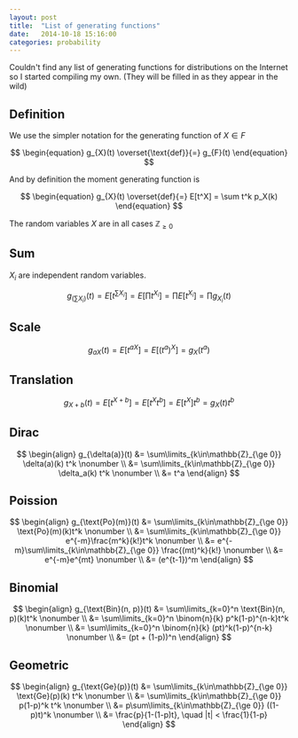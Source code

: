 ```yaml
---
layout: post
title:  "List of generating functions"
date:   2014-10-18 15:16:00
categories: probability
---
```


Couldn't find any list of generating functions for distributions on the Internet
so I started compiling my own.
(They will be filled in as they appear in the wild)

Definition
----------

We use the simpler notation for the generating function of $X\in F$

$$
\begin{equation}
    g_{X}(t) \overset{\text{def}}{=} g_{F}(t)
\end{equation}
$$

And by definition the moment generating function is

$$
\begin{equation}
    g_{X}(t) \overset{def}{=} E[t^X] =
        \sum t^k p_X(k)
\end{equation}
$$

The random variables $X$ are in all cases $\mathbb{Z}_{\ge 0}$

Sum
---
$X_i$ are independent random variables.

$$
\begin{equation}
    g_{(\sum X_i)}(t) = E[t^{\sum X_i}] = E\left[\prod t^{X_i} \right] = \prod E[t^{X_i}] = \prod g_{X_i}(t)
\end{equation}
$$

Scale
-----

$$
\begin{equation}
    g_{aX}(t) = E[t^{aX}] = E[(t^a)^X] = g_{X}(t^a)
\end{equation}
$$

Translation
-----------

$$
\begin{equation}
    g_{X+b}(t) = E[t^{X+b}] = E[t^Xt^b] = E[t^X]t^b = g_{X}(t)t^b
\end{equation}
$$

Dirac
-----

$$
\begin{align}
    g_{\delta(a)}(t) &= \sum\limits_{k\in\mathbb{Z}_{\ge 0}} \delta(a)(k) t^k \nonumber \\
                     &= \sum\limits_{k\in\mathbb{Z}_{\ge 0}} \delta_a(k) t^k \nonumber \\
                     &= t^a
\end{align}
$$

Poission
--------
$$
\begin{align}
    g_{\text{Po}(m)}(t) &= \sum\limits_{k\in\mathbb{Z}_{\ge 0}} \text{Po}(m)(k)t^k \nonumber \\
                        &= \sum\limits_{k\in\mathbb{Z}_{\ge 0}} e^{-m}\frac{m^k}{k!}t^k \nonumber \\
                        &= e^{-m}\sum\limits_{k\in\mathbb{Z}_{\ge 0}} \frac{(mt)^k}{k!} \nonumber \\
                        &= e^{-m}e^{mt} \nonumber \\
                        &= (e^{t-1})^m
\end{align}
$$

Binomial
--------
$$
\begin{align}
    g_{\text{Bin}(n, p)}(t) &= \sum\limits_{k=0}^n \text{Bin}(n, p)(k)t^k \nonumber \\
                            &= \sum\limits_{k=0}^n \binom{n}{k} p^k(1-p)^{n-k}t^k \nonumber \\
                            &= \sum\limits_{k=0}^n \binom{n}{k} (pt)^k(1-p)^{n-k} \nonumber \\
                            &= (pt + (1-p))^n
\end{align}
$$

Geometric
---------
$$
\begin{align}
    g_{\text{Ge}(p)}(t) &= \sum\limits_{k\in\mathbb{Z}_{\ge 0}} \text{Ge}(p)(k) t^k \nonumber \\
                        &= \sum\limits_{k\in\mathbb{Z}_{\ge 0}} p(1-p)^k t^k \nonumber \\
                        &= p\sum\limits_{k\in\mathbb{Z}_{\ge 0}} ((1-p)t)^k \nonumber \\
                        &= \frac{p}{1-(1-p)t}, \quad |t| < \frac{1}{1-p}
\end{align}
$$
